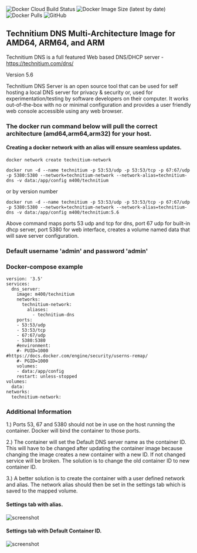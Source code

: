 ![Docker Cloud Build Status](https://img.shields.io/docker/cloud/build/m400/technitium?logo=docker&style=plastic)  ![Docker Image Size (latest by date)](https://img.shields.io/docker/image-size/m400/technitium?logo=docker&style=plastic)  ![Docker Pulls](https://img.shields.io/docker/pulls/m400/technitium?logo=docker&style=plastic)  ![GitHub](https://img.shields.io/github/license/hm400/technitium-docker-build?logo=github&style=plastic)
## Technitium DNS Multi-Architecture Image for AMD64, ARM64, and ARM
Technitium DNS is a full featured Web based DNS/DHCP server - https://technitium.com/dns/

Version 5.6

Technitium DNS Server is an open source tool that can be used for self hosting a local DNS server for privacy & security or, used for experimentation/testing by software developers on their computer. It works out-of-the-box with no or minimal configuration and provides a user friendly web console accessible using any web browser.

### The docker run command below will pull the correct architecture (amd64,arm64,arm32) for your host.
#### Creating a docker network with an alias will ensure seamless updates.

`docker network create technitium-network`

`docker run -d --name technitium -p 53:53/udp -p 53:53/tcp -p 67:67/udp -p 5380:5380 --network=technitium-network --network-alias=technitium-dns -v data:/app/config m400/technitium`

or by version number  

`docker run -d --name technitium -p 53:53/udp -p 53:53/tcp -p 67:67/udp -p 5380:5380 --network=technitium-network --network-alias=technitium-dns -v data:/app/config m400/technitium:5.6`

Above command maps ports 53 udp and tcp for dns, port 67 udp for built-in dhcp server, port 5380 for web interface, creates a volume named data that will save server configuration.

### Default username 'admin' and password 'admin'

### Docker-compose example
```
version: '3.5'
services:
  dns_server:
    image: m400/technitium
    networks:
      technitium-network:
        aliases:
          - technitium-dns
    ports:
    - 53:53/udp
    - 53:53/tcp
    - 67:67/udp
    - 5380:5380
    #environment:
    #- PUID=1000                  #https://docs.docker.com/engine/security/userns-remap/
    #- PGID=1000
    volumes:
    - data:/app/config
    restart: unless-stopped
volumes:
  data:
networks:
  technitium-network:

```

### Additional Information
1.) Ports 53, 67 and 5380 should not be in use on the host running the container. Docker will bind the container to those ports.

2.) The container will set the Default DNS server name as the container ID. This will have to be changed after updating the container image because changing the image creates a new container with a new ID. If not changed service will be broken. The solution is to change the old container ID to new container ID. 

3.) A better solution is to create the container with a user defined network and alias. The network alias should then be set in the settings tab which is saved to the mapped volume.

#### Settings tab with alias.
![screenshot](https://user-images.githubusercontent.com/47049792/100488543-d4704d00-30dc-11eb-9df2-953eda7c8195.png)
	
#### Settings tab with Default Container ID.
![screenshot](https://user-images.githubusercontent.com/47049792/100488561-fa95ed00-30dc-11eb-8b44-0327dd3d0cab.png)


